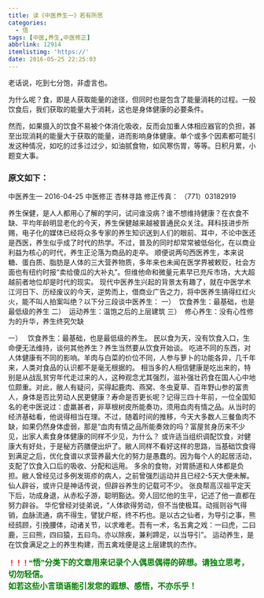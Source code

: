 ```yaml
---
title: 读《中医养生一》若有所思
categories:
  - 悟
tags: [中医,养生,中医修正]
abbrlink: 12914
itemlistimg: 'https://'
date: 2016-05-25 22:25:03
---
```


老话说，吃到七分饱，非虚言也。

为什么呢？食，即是人获取能量的途径，但同时也是包含了能量消耗的过程。一般饮食后，我们获取的能量大于消耗，这也是身体健康的必要条件。

然而，如果摄入的饮食不易被个体消化吸收，反而会加重人体相应器官的负担，甚至出现消耗的能量大于获取的能量，进而影响身体健康。单个或多个因素都可能引发这种情况，如吃的过多过过少，如油腻食物，如风寒伤胃，等等。日积月累，小题变大事。

### 原文如下：
中医养生一
2016-04-25 中医修正 杏林寻路
修正传真： （771）03182919

养生保健，是人人都用心了解的学问，试问谁没病？谁不想维持健康？在衣食不缺、平均年龄明显老化的今天，养生保健越来越被普通民众关注。拜科技进步所赐，电子化的媒体已经将众多专家的养生知识送到人们的眼前、耳中，不论中医还是西医，养生似乎成了时代的热学。不过，普及的同时却常常被低俗化，在以商业利益为核心的时代，养生正沦落为商品的走卒。
顺便说两句西医养生，本来说糖、蛋白质、脂肪是人体的三大营养物质，多年来也未闻在医学界被敕贬，社会方面也有纽约时报“卖给傻瓜的大补丸”。但维他命和微量元素早已充斥市场，大大超越前者地位却是时代的现实。
现代中医养生兴起的背景太有趣了，就在中医学术江河日下、历经废议的今天，逆势而上，借商业广告之力，将中医养生搞得红红火火，能不叫人拍案叫绝？以下分三段谈中医养生：
一）  饮食养生：最基础，也是最低级的养生
二）  运动养生：温饱之后的上层建筑
三）  修心养生：没有心性修为的升华，养生终究欠缺

一）   饮食养生：最基础，也是最低级的养生。
民以食为天，没有饮食入口，生命便无法维持，谈何其他养生？养生当然要从饮食开始谈。
吃进不同的东西，对人体健康有不同的影响。羊肉与白菜的价位不同，人参与萝卜的功能各异，几千年来，人类对食品的认识都不是毫无根据的。
相当多的人相信健康是吃出来的，特别是从战乱贫穷年代走过来的人，这种观念尤其强烈，滋补强壮药食在国人心中地位颇重。对此，敝人有疑问，买得起鹿肉、燕窝、冬虫夏草、百年野山参的富贵人，身体是否比劳动人民更健康？寿命是否更长呢？记得三四十年前，一位全国知名的老中医说过：虚羸甚者，非草根树皮所能奏功，须用血肉有情之品。从当时的经济基础看，他说得相当在理。不过，随着时间的推移，今天大多数人三餐鱼肉不缺，如果仍然身体虚弱，那是“血肉有情之品所能奏效的吗？富屋贫身历来不少见，出家人素食身体健康的同样不少见，为什么？
或许适当组织调配饮食，对健康大有好处，于是秘方药膳便出炉了。敝人同样不看好这样的思路，当基础饮食得到满足之后，优化食谱以求营养最大化的努力是愚蠢的。因为每个人的起居活动，支配了饮食入口后的吸收、分配和运用。
多余的食物，对胃肠道和人体都是负担。敝人曾经见过多例发斑疹的病人，之前曾强烈运动并且已经2-5天大便未解。仙人辟谷，或许只是神话传说，但辟谷养生的记载可不少。
张良帮高汉祖平定天下后，功成身退，从赤松子游，聪明豁达。旁人回忆他的生平，记述了他一直都在努力辟谷。
华佗曾经对徒弟说，“人体欲得劳动，但不当使极耳。动摇则谷气得销，血脉流通，病不得生，譬犹户枢，终不朽也。是以古之仙者，为导引之事，熊经鸱顾，引挽腰体，动诸关节，以求难老。吾有一术，名五禽之戏：一曰虎，二曰鹿，三曰熊，四曰猿，五曰鸟。亦以除疾，兼利蹄足，以当导引”。 
运动养生，是在饮食满足之上的养生构建，而五禽戏便是这上层建筑的杰作。  


**<font color=red>！！！</font><font color=green face=微软雅黑 size=3>“悟”分类下的文章用来记录个人偶思偶得的碎想。请独立思考，切勿轻信。  
如若这些小言琐语能引发您的遐想、感悟，不亦乐乎！</font>**